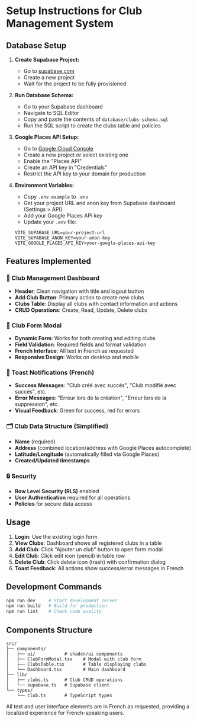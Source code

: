 # Setup Instructions for Club Management System

## Database Setup

1. **Create Supabase Project:**
   - Go to [supabase.com](https://supabase.com)
   - Create a new project
   - Wait for the project to be fully provisioned

2. **Run Database Schema:**
   - Go to your Supabase dashboard
   - Navigate to SQL Editor
   - Copy and paste the contents of `database/clubs-schema.sql`
   - Run the SQL script to create the clubs table and policies

3. **Google Places API Setup:**
   - Go to [Google Cloud Console](https://console.cloud.google.com/)
   - Create a new project or select existing one
   - Enable the "Places API"
   - Create an API key in "Credentials"
   - Restrict the API key to your domain for production

4. **Environment Variables:**
   - Copy `.env.example` to `.env`
   - Get your project URL and anon key from Supabase dashboard (Settings > API)
   - Add your Google Places API key
   - Update your `.env` file:
   ```env
   VITE_SUPABASE_URL=your-project-url
   VITE_SUPABASE_ANON_KEY=your-anon-key
   VITE_GOOGLE_PLACES_API_KEY=your-google-places-api-key
   ```

## Features Implemented

### 🏢 Club Management Dashboard
- **Header**: Clean navigation with title and logout button
- **Add Club Button**: Primary action to create new clubs
- **Clubs Table**: Display all clubs with contact information and actions
- **CRUD Operations**: Create, Read, Update, Delete clubs

### 📝 Club Form Modal
- **Dynamic Form**: Works for both creating and editing clubs
- **Field Validation**: Required fields and format validation
- **French Interface**: All text in French as requested
- **Responsive Design**: Works on desktop and mobile

### 🔔 Toast Notifications (French)
- **Success Messages**: "Club créé avec succès", "Club modifié avec succès", etc.
- **Error Messages**: "Erreur lors de la création", "Erreur lors de la suppression", etc.
- **Visual Feedback**: Green for success, red for errors

### 🗂️ Club Data Structure (Simplified)
- **Name** (required)
- **Address** (combined location/address with Google Places autocomplete)
- **Latitude/Longitude** (automatically filled via Google Places)
- **Created/Updated timestamps**

### 🔒 Security
- **Row Level Security (RLS)** enabled
- **User Authentication** required for all operations
- **Policies** for secure data access

## Usage

1. **Login**: Use the existing login form
2. **View Clubs**: Dashboard shows all registered clubs in a table
3. **Add Club**: Click "Ajouter un club" button to open form modal
4. **Edit Club**: Click edit icon (pencil) in table row
5. **Delete Club**: Click delete icon (trash) with confirmation dialog
6. **Toast Feedback**: All actions show success/error messages in French

## Development Commands

```bash
npm run dev     # Start development server
npm run build   # Build for production
npm run lint    # Check code quality
```

## Components Structure

```
src/
├── components/
│   ├── ui/           # shadcn/ui components
│   ├── ClubFormModal.tsx    # Modal with club form
│   ├── ClubsTable.tsx       # Table displaying clubs
│   └── Dashboard.tsx        # Main dashboard
├── lib/
│   ├── clubs.ts      # Club CRUD operations
│   └── supabase.ts   # Supabase client
└── types/
    └── club.ts       # TypeScript types
```

All text and user interface elements are in French as requested, providing a localized experience for French-speaking users.